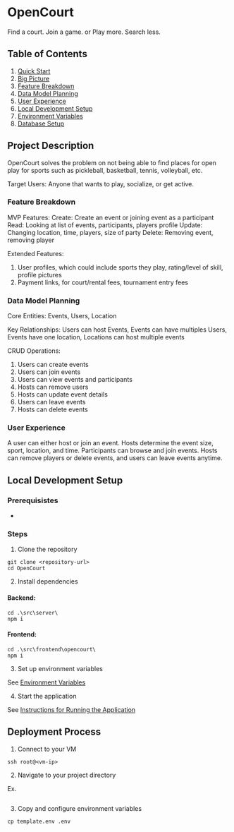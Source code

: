 # OpenCourt
Find a court. Join a game. or Play more. Search less.


## Table of Contents

1. [Quick Start](#quick-start)
1. [Big Picture](#big-picture)
1. [Feature Breakdown](#feature-breakdown)
1. [Data Model Planning](#data-model-planning)
1. [User Experience](#user-experience)
1. [Local Development Setup](#local-development-setup)
1. [Environment Variables](#environment-variables)
1. [Database Setup](#database-setup)


## Project Description
OpenCourt solves the problem on not being able to find places for open play for sports such as pickleball, basketball, tennis, volleyball, etc.

Target Users: Anyone that wants to play, socialize, or get active.

### Feature Breakdown

MVP Features: 
Create: Create an event or joining event as a participant
Read: Looking at list of events, participants, players profile
Update: Changing location, time, players, size of party
Delete: Removing event, removing player

Extended Features: 
1. User profiles, which could include sports they play, rating/level of skill, profile pictures
2. Payment links, for court/rental fees, tournament entry fees

### Data Model Planning
Core Entities: Events, Users, Location

Key Relationships: Users can host Events, Events can have multiples Users, Events have one location, Locations can host multiple events

CRUD Operations:
1. Users can create events
2. Users can join events
3. Users can view events and participants
4. Hosts can remove users
5. Hosts can update event details
6. Users can leave events
7. Hosts can delete events

### User Experience
A user can either host or join an event.
Hosts determine the event size, sport, location, and time.
Participants can browse and join events.
Hosts can remove players or delete events, and users can leave events anytime.


## Local Development Setup
### Prerequisistes
- 

### Steps
1. Clone the repository
```
git clone <repository-url>
cd OpenCourt
```

2. Install dependencies

#### Backend:
```
cd .\src\server\
npm i
```

#### Frontend:
```
cd .\src\frontend\opencourt\
npm i
```

3. Set up environment variables

See [Environment Variables](#environment-variables)

4. Start the application

See [Instructions for Running the Application](#instructions-for-running-the-application)


## Deployment Process
1. Connect to your VM
```
ssh root@<vm-ip>
```
2. Navigate to your project directory

Ex. 
```cd projects/OpenCourt
```


3. Copy and configure environment variables
```
cp template.env .env